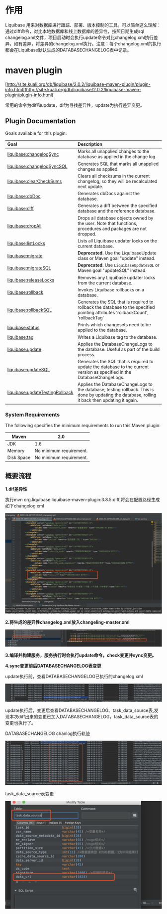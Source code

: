 # 作用

Liquibase 用来对数据库进行跟踪、部署、版本控制的工具。可以简单这么理解：通过diff命令，对比本地数据库和线上数据库的差异性，按照日期生成sql changelog.xml文件，项目启动时会执行update命令对比changelog.xml执行差异，如有差异，将差异的changelog.xml执行。注意：每个changelog.xml的执行都会在Liquibase默认生成的DATABASECHANGELOG表中记录。



# maven plugin

[http://site.kuali.org/db/liquibase/2.0.2/liquibase-maven-plugin/plugin-info.html](http://site.kuali.org/db/liquibase/2.0.2/liquibase-maven-plugin/plugin-info.html)

常用的命令为dif和update，dif为寻找差异性，update为执行差异变更。

## Plugin Documentation

Goals available for this plugin:

| Goal                                                         | Description                                                  |
| :----------------------------------------------------------- | :----------------------------------------------------------- |
| [liquibase:changelogSync](http://site.kuali.org/db/liquibase/2.0.2/liquibase-maven-plugin/changelogSync-mojo.html) | Marks all unapplied changes to the database as applied in the change log. |
| [liquibase:changelogSyncSQL](http://site.kuali.org/db/liquibase/2.0.2/liquibase-maven-plugin/changelogSyncSQL-mojo.html) | Generates SQL that marks all unapplied changes as applied.   |
| [liquibase:clearCheckSums](http://site.kuali.org/db/liquibase/2.0.2/liquibase-maven-plugin/clearCheckSums-mojo.html) | Clears all checksums in the current changelog, so they will be recalculated next update. |
| [liquibase:dbDoc](http://site.kuali.org/db/liquibase/2.0.2/liquibase-maven-plugin/dbDoc-mojo.html) | Generates dbDocs against the database.                       |
| [liquibase:diff](http://site.kuali.org/db/liquibase/2.0.2/liquibase-maven-plugin/diff-mojo.html) | Generates a diff between the specified database and the reference database. |
| [liquibase:dropAll](http://site.kuali.org/db/liquibase/2.0.2/liquibase-maven-plugin/dropAll-mojo.html) | Drops all database objects owned by the user. Note that functions, procedures and packages are not dropped. |
| [liquibase:listLocks](http://site.kuali.org/db/liquibase/2.0.2/liquibase-maven-plugin/listLocks-mojo.html) | Lists all Liquibase updater locks on the current database.   |
| [liquibase:migrate](http://site.kuali.org/db/liquibase/2.0.2/liquibase-maven-plugin/migrate-mojo.html) | **Deprecated.** Use the LiquibaseUpdate class or Maven goal "update" instead. |
| [liquibase:migrateSQL](http://site.kuali.org/db/liquibase/2.0.2/liquibase-maven-plugin/migrateSQL-mojo.html) | **Deprecated.** Use `LiquibaseUpdateSQL` or Maven goal "updateSQL" instead. |
| [liquibase:releaseLocks](http://site.kuali.org/db/liquibase/2.0.2/liquibase-maven-plugin/releaseLocks-mojo.html) | Removes any Liquibase updater locks from the current database. |
| [liquibase:rollback](http://site.kuali.org/db/liquibase/2.0.2/liquibase-maven-plugin/rollback-mojo.html) | Invokes Liquibase rollbacks on a database.                   |
| [liquibase:rollbackSQL](http://site.kuali.org/db/liquibase/2.0.2/liquibase-maven-plugin/rollbackSQL-mojo.html) | Generates the SQL that is required to rollback the database to the specified pointing attributes 'rollbackCount', 'rollbackTag' |
| [liquibase:status](http://site.kuali.org/db/liquibase/2.0.2/liquibase-maven-plugin/status-mojo.html) | Prints which changesets need to be applied to the database.  |
| [liquibase:tag](http://site.kuali.org/db/liquibase/2.0.2/liquibase-maven-plugin/tag-mojo.html) | Writes a Liquibase tag to the database.                      |
| [liquibase:update](http://site.kuali.org/db/liquibase/2.0.2/liquibase-maven-plugin/update-mojo.html) | Applies the DatabaseChangeLogs to the database. Useful as part of the build process. |
| [liquibase:updateSQL](http://site.kuali.org/db/liquibase/2.0.2/liquibase-maven-plugin/updateSQL-mojo.html) | Generates the SQL that is required to update the database to the current version as specified in the DatabaseChangeLogs. |
| [liquibase:updateTestingRollback](http://site.kuali.org/db/liquibase/2.0.2/liquibase-maven-plugin/updateTestingRollback-mojo.html) | Applies the DatabaseChangeLogs to the database, testing rollback. This is done by updating the database, rolling it back then updating it again. |



### System Requirements

The following specifies the minimum requirements to run this Maven plugin:

| Maven      | 2.0                     |
| ---------- | ----------------------- |
| JDK        | 1.6                     |
| Memory     | No minimum requirement. |
| Disk Space | No minimum requirement. |



## 概要流程

**1.dif差异性**

执行mvn org.liquibase:liquibase-maven-plugin:3.8.5:diff,将会在配置路径生成如下changelog.xml

![image-20200426154336753](../all_images/image-20200426154336753.png)

**2.将生成的差异性changelog.xml放入changeling-master.xml**

![image-20200426154540721](../all_images/image-20200426154540721.png)

**3.编译并构建服务，服务执行时会执行update命令，check变更并sync变更。**

**4.sync变更前后DATABASECHANGELOG表变更**

update执行前，查看DATABASECHANGELOG已执行的changelog.xml

![image-20200426152615064](../all_images/image-20200426152615064.png)

update执行后，变更后查看DATABASECHANGELOG、task_data_source表,发现本次diff出来的变更已加入DATABASECHANGELOG，task_data_source表的变更也执行了。

DATABASECHANGELOG chanlog执行轨迹

![image-20200426152735764](../all_images/image-20200426152735764.png)



task_data_source表变更

![image-20200426155138453](../all_images/image-20200426155138453.png)